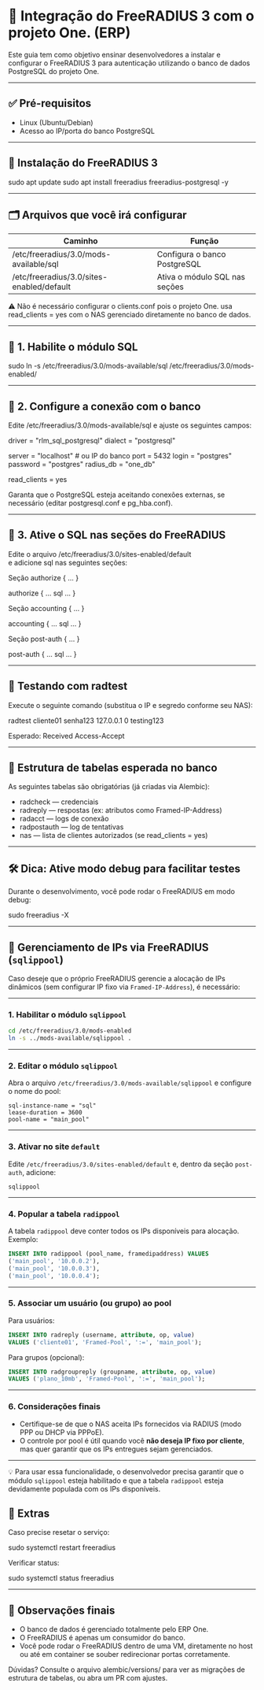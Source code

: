 # 📡 Integração do FreeRADIUS 3 com o projeto One. (ERP)

Este guia tem como objetivo ensinar desenvolvedores a instalar e configurar o FreeRADIUS 3 para autenticação utilizando o banco de dados PostgreSQL do projeto One.

---

## ✅ Pré-requisitos

- Linux (Ubuntu/Debian)
- Acesso ao IP/porta do banco PostgreSQL

---

## 🧱 Instalação do FreeRADIUS 3

sudo apt update
sudo apt install freeradius freeradius-postgresql -y

---

## 🗂️ Arquivos que você irá configurar

| Caminho                                     | Função                        |
|--------------------------------------------|-------------------------------|
| /etc/freeradius/3.0/mods-available/sql      | Configura o banco PostgreSQL  |
| /etc/freeradius/3.0/sites-enabled/default   | Ativa o módulo SQL nas seções |

⚠️ Não é necessário configurar o clients.conf pois o projeto One. usa read_clients = yes com o NAS gerenciado diretamente no banco de dados.

---

## 🔧 1. Habilite o módulo SQL

sudo ln -s /etc/freeradius/3.0/mods-available/sql /etc/freeradius/3.0/mods-enabled/

---

## 🔧 2. Configure a conexão com o banco

Edite /etc/freeradius/3.0/mods-available/sql e ajuste os seguintes campos:

driver = "rlm_sql_postgresql"
dialect = "postgresql"

server = "localhost"         # ou IP do banco
port = 5432
login = "postgres"
password = "postgres"
radius_db = "one_db"

read_clients = yes

Garanta que o PostgreSQL esteja aceitando conexões externas, se necessário (editar postgresql.conf e pg_hba.conf).

---

## 🔧 3. Ative o SQL nas seções do FreeRADIUS

Edite o arquivo /etc/freeradius/3.0/sites-enabled/default  
e adicione sql nas seguintes seções:

Seção authorize { ... }

authorize {
    ...
    sql
    ...
}

Seção accounting { ... }

accounting {
    ...
    sql
    ...
}

Seção post-auth { ... }

post-auth {
    ...
    sql
    ...
}

---

## 🧪 Testando com radtest

Execute o seguinte comando (substitua o IP e segredo conforme seu NAS):

radtest cliente01 senha123 127.0.0.1 0 testing123

Esperado: Received Access-Accept

---

## 📌 Estrutura de tabelas esperada no banco

As seguintes tabelas são obrigatórias (já criadas via Alembic):

- radcheck — credenciais
- radreply — respostas (ex: atributos como Framed-IP-Address)
- radacct — logs de conexão
- radpostauth — log de tentativas
- nas — lista de clientes autorizados (se read_clients = yes)

---

## 🛠️ Dica: Ative modo debug para facilitar testes

Durante o desenvolvimento, você pode rodar o FreeRADIUS em modo debug:

sudo freeradius -X

---


## 🎯 Gerenciamento de IPs via FreeRADIUS (`sqlippool`)

Caso deseje que o próprio FreeRADIUS gerencie a alocação de IPs dinâmicos (sem configurar IP fixo via `Framed-IP-Address`), é necessário:

---

### 1. Habilitar o módulo `sqlippool`

```bash
cd /etc/freeradius/3.0/mods-enabled
ln -s ../mods-available/sqlippool .
```

---

### 2. Editar o módulo `sqlippool`

Abra o arquivo `/etc/freeradius/3.0/mods-available/sqlippool` e configure o nome do pool:

```text
sql-instance-name = "sql"
lease-duration = 3600
pool-name = "main_pool"
```

---

### 3. Ativar no site `default`

Edite `/etc/freeradius/3.0/sites-enabled/default` e, dentro da seção `post-auth`, adicione:

```text
sqlippool
```

---

### 4. Popular a tabela `radippool`

A tabela `radippool` deve conter todos os IPs disponíveis para alocação. Exemplo:

```sql
INSERT INTO radippool (pool_name, framedipaddress) VALUES
('main_pool', '10.0.0.2'),
('main_pool', '10.0.0.3'),
('main_pool', '10.0.0.4');
```

---

### 5. Associar um usuário (ou grupo) ao pool

Para usuários:

```sql
INSERT INTO radreply (username, attribute, op, value)
VALUES ('cliente01', 'Framed-Pool', ':=', 'main_pool');
```

Para grupos (opcional):

```sql
INSERT INTO radgroupreply (groupname, attribute, op, value)
VALUES ('plano_10mb', 'Framed-Pool', ':=', 'main_pool');
```

---

### 6. Considerações finais

- Certifique-se de que o NAS aceita IPs fornecidos via RADIUS (modo PPP ou DHCP via PPPoE).
- O controle por pool é útil quando você **não deseja IP fixo por cliente**, mas quer garantir que os IPs entregues sejam gerenciados.

---

💡 Para usar essa funcionalidade, o desenvolvedor precisa garantir que o módulo `sqlippool` esteja habilitado e que a tabela `radippool` esteja devidamente populada com os IPs disponíveis.


## 📁 Extras

Caso precise resetar o serviço:

sudo systemctl restart freeradius

Verificar status:

sudo systemctl status freeradius

---

## 🧠 Observações finais

- O banco de dados é gerenciado totalmente pelo ERP One.
- O FreeRADIUS é apenas um consumidor do banco.
- Você pode rodar o FreeRADIUS dentro de uma VM, diretamente no host ou até em container se souber redirecionar portas corretamente.

Dúvidas? Consulte o arquivo alembic/versions/ para ver as migrações de estrutura de tabelas, ou abra um PR com ajustes.
